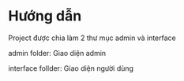 # Hướng dẫn
 Project được chia làm 2 thư mục admin và interface
 
 
 admin folder: Giao diện admin
 
 interface follder:  Giao diện người dùng
